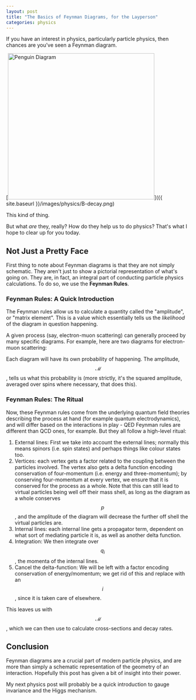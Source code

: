 ```yaml
---
layout: post
title: "The Basics of Feynman Diagrams, for the Layperson"
categories: physics
---
```


If you have an interest in physics, particularly particle physics, then chances are you've seen a Feynman diagram.

[<img src="{{ site.baseurl }}/images/physics/B-decay.png" alt="Penguin Diagram" style="width: 400px;"/>]({{ site.baseurl }}/images/physics/B-decay.png)

This kind of thing.

But what *are* they, really? How do they help us to do physics? That's what I hope to clear up for you today.

## Not Just a Pretty Face

First thing to note about Feynman diagrams is that they are not simply schematic. They aren't just to show a pictorial representation of what's going on. They are, in fact, an integral part of conducting particle physics calculations. To do so, we use the **Feynman Rules**.

### Feynman Rules: A Quick Introduction

The Feynman rules allow us to calculate a quantity called the "amplitude", or "matrix element". This is a value which essentially tells us the *likelihood* of the diagram in question happening.

A given process (say, electron-muon scattering) can generally proceed by many specific diagrams. For example, here are two diagrams for electron-muon scattering:



Each diagram will have its own probability of happening. The amplitude, $$\mathcal{M}$$, tells us what this probability is (more strictly, it's the squared amplitude, averaged over spins where necessary, that does this).

### Feynman Rules: The Ritual

Now, these Feynman rules come from the underlying quantum field theories describing the process at hand (for example quantum electrodynamics), and will differ based on the interactions in play - QED Feynman rules are different than QCD ones, for example. But they all follow a high-level ritual:

1. External lines: First we take into account the external lines; normally this means spinors (i.e. spin states) and perhaps things like colour states too.
2. Vertices: each vertex gets a factor related to the coupling between the particles involved. The vertex also gets a delta function encoding conservation of four-momentum (i.e. energy and three-momentum); by conserving four-momentum at every vertex, we ensure that it is conserved for the process as a whole. Note that this can still lead to virtual particles being well off their mass shell, as long as the diagram as a whole conserves $$p$$, and the amplitude of the diagram will decrease the further off shell the virtual particles are.
3. Internal lines: each internal line gets a propagator term, dependent on what sort of mediating particle it is, as well as another delta function.
4. Integration: We then integrate over $$q_i$$, the momenta of the internal lines.
5. Cancel the delta-function: We will be left with a factor encoding conservation of energy/momentum; we get rid of this and replace with an $$i$$, since it is taken care of elsewhere.

This leaves us with $$\mathcal{M}$$, which we can then use to calculate cross-sections and decay rates.

## Conclusion

Feynman diagrams are a crucial part of modern particle physics, and are more than simply a schematic representation of the geometry of an interaction. Hopefully this post has given a bit of insight into their power.

My next physics post will probably be a quick introduction to gauge invariance and the Higgs mechanism.